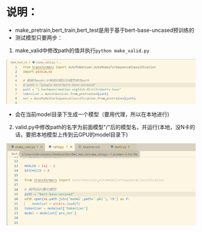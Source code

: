 # 说明：
* make_pretrain,bert_train,bert_test是用于基于bert-base-uncased预训练的
* 测试模型只要两步：

1. make_valid中修改path的值并执行```python make_valid.py```

![image-20240620085637450](./assets/image-20240620085637450.png)

* 会在当前model目录下生成一个模型（要用代理，所以在本地进行)

2. valid.py中修改path的名字为前面模型"/"后的模型名，并运行(本地，没N卡的话，要把本地模型上传到云GPU的model目录下)

![image-20240620085844583](./assets/image-20240620085844583.png)